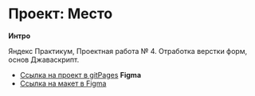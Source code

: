 # Проект: Место

**Интро**

Яндекс Практикум, Проектная работа № 4.
Отработка верстки форм, основ Джаваскрипт.

- [Ссылка на проект в gitPages]()
  **Figma**
- [Ссылка на макет в Figma](https://www.figma.com/file/2cn9N9jSkmxD84oJik7xL7/JavaScript.-Sprint-4?node-id=0%3A1)
